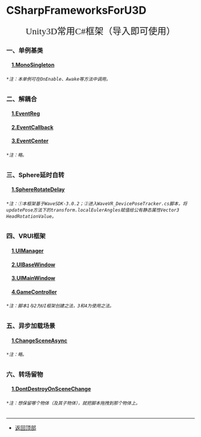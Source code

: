 <!--
 * @Description: CSharpFrameworksForU3D
 * @Version: 2.0
 * @Author: Luther
 * @Date: 2019-12-13 12:32:13
 * @LastEditors: Luther
 * @LastEditTime: 2019-12-15 18:48:45
 -->
# CSharpFrameworksForU3D
<div align="center"><font face="黑体" size=5>Unity3D常用C#框架（导入即可使用）</font></div>

### 一、单例基类
#### &emsp;[1.MonoSingleton](./01_单例基类/MonoSingleton/MonoSingleton.cs)
###### `*注：本单例可在OnEnable、Awake等方法中调用。`

### 二、解耦合
#### &emsp;[1.EventReg](./02_解耦合/CentralSystem/EventReg.cs)
#### &emsp;[2.EventCallback](./02_解耦合/CentralSystem/EventCallback.cs)
#### &emsp;[3.EventCenter](./02_解耦合/CentralSystem/EventCenter.cs)
###### `*注：略。`

### 三、Sphere延时自转
#### &emsp;[1.SphereRotateDelay](./03_Sphere延时自转/SphereRotateDelay.cs)
###### `*注：①本框架基于WaveSDK-3.0.2；②进入WaveVR_DevicePoseTracker.cs脚本，将updatePose方法下的transform.localEulerAngles赋值给公有静态属性Vector3 HeadRotationValue。`

### 四、VRUI框架
#### &emsp;[1.UIManager](./04_VRUI框架/UIManager/UIManager.cs)
#### &emsp;[2.UIBaseWindow](./04_VRUI框架/UIManager/UIBaseWindow.cs)
#### &emsp;[3.UIMainWindow](./04_VRUI框架/UIWindowCanvasManager/UIMainWindow.cs)
#### &emsp;[4.GameController](./04_VRUI框架/GameController/GameController.cs)
###### `*注：脚本1与2为UI框架创建之法，3和4为使用之法。`

### 五、异步加载场景
#### &emsp;[1.ChangeSceneAsync](./05_异步加载场景/SceneManager/ChangeSceneAsync.cs)
###### `*注：略。`

### 六、转场留物
#### &emsp;[1.DontDestroyOnSceneChange](./06_转场留物/DontDestroyOnSceneChange/DontDestroyOnSceneChange.cs)
###### `*注：想保留哪个物体（及其子物体），就把脚本拖拽到那个物体上。`

---
- [返回顶部](#csharpframeworksforu3d)